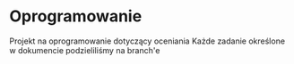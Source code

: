 # Oprogramowanie
Projekt na oprogramowanie dotyczący oceniania
Każde zadanie określone w dokumencie podzieliliśmy na branch'e